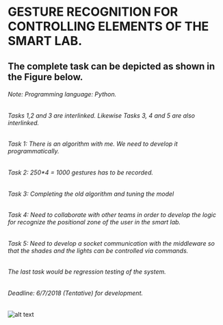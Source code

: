 # GESTURE RECOGNITION FOR CONTROLLING ELEMENTS OF THE SMART LAB.
## The complete task can be depicted as shown in the Figure below.
###### Note: Programming language: Python.
###### Tasks 1,2 and 3 are interlinked. Likewise Tasks 3, 4 and 5 are also interlinked.
###### Task 1: There is an algorithm with me. We need to develop it programmatically.
###### Task 2: 250*4 = 1000 gestures has to be recorded.
###### Task 3: Completing the old algorithm and tuning the model
###### Task 4: Need to collaborate with other teams in order to develop the logic for recognize the positional zone of the user in the smart lab.
###### Task 5: Need to develop a socket communication with the middleware so that the shades and the lights can be controlled via commands.
###### The last task would be regression testing of the system.
###### Deadline: 6/7/2018 (Tentative) for development.

![alt text](https://raw.githubusercontent.com/Pradeepcbk/Gesture-Recognition-and-controlling-an-automation-environment/develop/path/to/Github.png)
